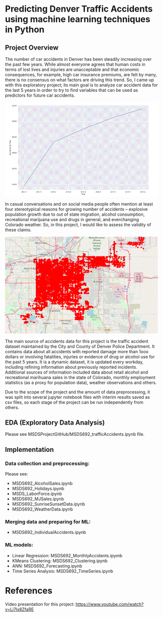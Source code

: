 #  Predicting Denver Traffic Accidents using machine learning techniques in Python

## Project Overview

The number of car accidents in Denver has been steadily increasing over the past few years. While almost everyone agrees that human costs in terms of lost lives and injuries are unacceptable and that economic consequences, for example, high car insurance premiums, are felt by many, there is no consensus on what factors are driving this trend. So, I came up with this exploratory project;  its main goal is to analyze car accident data for the last 5 years in order to try to find variables that can be used as predictors for future car accidents.

![Accidents 2014-2018](https://github.com/nweakly/MSDSProjectGitHub/blob/master/AnnualNumberOfAccidents.GIF "Car Accidents, Denver, CO 2014 - 2018")

In casual conversations and on social media people often mention at least four stereotypical reasons for growing number of accidents –  explosive population growth  due to out of state migration, alcohol consumption, recreational marijuana use and drugs in general, and everchanging Colorado weather. So, in this project, I would like to assess the validity of these claims. 

![Map of the reaffic accidents, 2018](https://github.com/nweakly/MSDSProjectGitHub/blob/master/IndividualAccidents.GIF "Location of traffic accidents in Denver, CO (2018)")

The main source of accidents data for this project is the traffic accident dataset maintained by the City and County of Denver Police Department. It contains data about all accidents with reported damage more than 1ooo dollars or involving fatalities, injuries or evidence of drug or alcohol use for the past 5 years. It is a dynamic dataset, it is updated every workday, including refining information about previously reported incidents. Additional sources of information included data about retail alcohol and recreational marihuana sales in the state of Colorado, monthly employment statistics (as a proxy for population data), weather observations and others.

Due to the scope of the project and the amount of data preprocessing, it was split into several jupyter notebook files with interim results saved as csv files, so each stage of the project can be run independently from others. 

## EDA (Exploratory Data Analysis)

Please see MSDSProjectGitHub/MSDS692_trafficAccidents.ipynb file.
      
## Implementation

### Data collection and preprocessing:
Please see: 
- MSDS692_AlcoholSales.ipynb
- MSDS692_Holidays.ipynb
- MSDS_LaborForce.ipynb
- MSDS692_MJSales.ipynb
- MSDS692_SunriseSunsetData.ipynb
- MSDS692_WeatherData.ipynb

### Merging data and preparing for ML:
- MSDS692_IndividualAccidents.ipynb
### ML models:
- Linear Regression: MSDS692_MonthlyAccidents.ipymb
- KMeans Clustering: MSDS692_Clustering.ipynb
- ANN: MSDS692_Forecasting.ipynb
- Time Series Analysis: MSDS692_TimeSeries.ipynb

# References
Video presentation for this project: https://www.youtube.com/watch?v=Lj7lx8ZfaRE 

